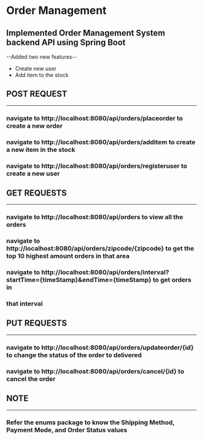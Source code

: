 # Order Management

## Implemented Order Management System backend API  using Spring Boot
--Added two new features--
- Create new user
- Add item to the stock

## POST REQUEST
---
### navigate to http://localhost:8080/api/orders/placeorder to create a new order
### navigate to http://localhost:8080/api/orders/additem to create a new item in the stock
### navigate to http://localhost:8080/api/orders/registeruser to create a new user 

## GET REQUESTS
---
### navigate to http://localhost:8080/api/orders to view all the orders
### navigate to http://localhost:8080/api/orders/zipcode/{zipcode} to get the top 10 highest amount orders in that area
### navigate to http://localhost:8080/api/orders/interval?startTime={timeStamp}&endTime={timeStamp} to get orders in
### that interval

## PUT REQUESTS
---
### navigate to http://localhost:8080/api/orders/updateorder/{id} to change the status of the order to delivered
### navigate to http://localhost:8080/api/orders/cancel/{id} to cancel the order


## NOTE
---
### Refer the enums package to know the Shipping Method, Payment Mode, and Order Status values